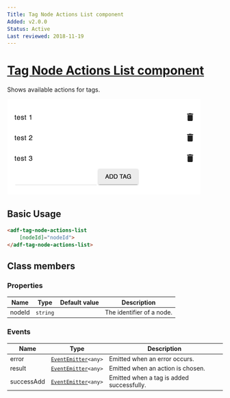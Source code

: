 ```yaml
---
Title: Tag Node Actions List component
Added: v2.0.0
Status: Active
Last reviewed: 2018-11-19
---
```


# [Tag Node Actions List component](../../../lib/content-services/src/lib/tag/tag-actions.component.ts "Defined in tag-actions.component.ts")

Shows available actions for tags.

![Custom columns](../../docassets/images/tag3.png)

## Basic Usage

```html
<adf-tag-node-actions-list 
    [nodeId]="nodeId">
</adf-tag-node-actions-list>
```

## Class members

### Properties

| Name | Type | Default value | Description |
| ---- | ---- | ------------- | ----------- |
| nodeId | `string` |  | The identifier of a node. |

### Events

| Name | Type | Description |
| ---- | ---- | ----------- |
| error | [`EventEmitter`](https://angular.io/api/core/EventEmitter)`<any>` | Emitted when an error occurs. |
| result | [`EventEmitter`](https://angular.io/api/core/EventEmitter)`<any>` | Emitted when an action is chosen. |
| successAdd | [`EventEmitter`](https://angular.io/api/core/EventEmitter)`<any>` | Emitted when a tag is added successfully. |
